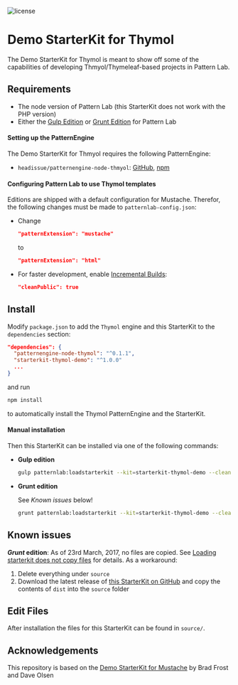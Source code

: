 ![license](https://img.shields.io/github/license/headissue/starterkit-thymol-demo.svg)

Demo StarterKit for Thymol
==========================

The Demo StarterKit for Thymol is meant to show off some of the capabilities of developing Thmyol/Thymeleaf-based projects in Pattern Lab.

Requirements
------------

- The node version of Pattern Lab (this StarterKit does not work with the PHP version)
- Either the [Gulp Edition](https://github.com/pattern-lab/edition-node-gulp) or [Grunt Edition](https://github.com/pattern-lab/edition-node-grunt) for Pattern Lab

#### Setting up the PatternEngine
The Demo StarterKit for Thmyol requires the following PatternEngine:

-	`headissue/patternengine-node-thmyol`: [GitHub](https://github.com/headissue/patternengine-node-thmyol), [npm](https://www.npmjs.com/package/patternengine-node-thymol)

#### Configuring Pattern Lab to use Thymol templates
Editions are shipped with a default configuration for Mustache.
Therefor, the following changes must be made to `patternlab-config.json`:

- Change 
  ```json
  "patternExtension": "mustache"
  ```
  to 
  ```json
  "patternExtension": "html"
  ```

- For faster development, enable [Incremental Builds](https://github.com/pattern-lab/patternlab-node/wiki/Incremental-Builds):
  
  ```json
  "cleanPublic": true
  ```

## 
Install
-------

Modify `package.json` to add the `Thymol` engine and this StarterKit to the `dependencies` section:

```json
"dependencies": {
  "patternengine-node-thymol": "^0.1.1",
  "starterkit-thymol-demo": "^1.0.0"
  ...
}
```

and run
```bash
npm install
```
to automatically install the Thymol PatternEngine and the StarterKit.

#### Manual installation

Then this StarterKit can be installed via one of the following commands:

- **Gulp edition**
	
	```bash
	gulp patternlab:loadstarterkit --kit=starterkit-thymol-demo --clean=true  
	```

- **Grunt edition**

	<p>See <em>Known issues</em> below!</p>
	
	```bash
	grunt patternlab:loadstarterkit --kit=starterkit-thymol-demo --clean=true  
	```

## Known issues
**_Grunt_ edition**: As of 23rd March, 2017, no files are copied. See [Loading starterkit does not copy files](https://github.com/pattern-lab/edition-node-grunt/issues/12) for details. As
 a workaround:
 
 1. Delete everything under `source`
 2. Download the latest release of [this StarterKit on GitHub](https://github.com/headissue/starterkit-thymol-demo) and copy the contents of `dist` into the `source` folder

Edit Files
----------

After installation the files for this StarterKit can be found in `source/`.

Acknowledgements
----------------
This repository is based on the [Demo StarterKit for Mustache](https://github.com/pattern-lab/starterkit-mustache-demo) by Brad Frost and Dave Olsen
